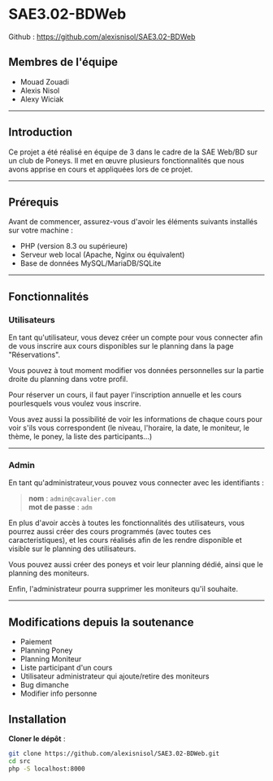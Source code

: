 # SAE3.02-BDWeb
Github : https://github.com/alexisnisol/SAE3.02-BDWeb

## Membres de l'équipe
- Mouad Zouadi  
- Alexis Nisol  
- Alexy Wiciak  

---

## Introduction
Ce projet a été réalisé en équipe de 3 dans le cadre de la SAE Web/BD sur un club de Poneys. Il met en œuvre plusieurs fonctionnalités que nous avons apprise en cours et appliquées lors de ce projet.

---

## Prérequis
Avant de commencer, assurez-vous d'avoir les éléments suivants installés sur votre machine :
- PHP (version 8.3 ou supérieure)
- Serveur web local (Apache, Nginx ou équivalent)
- Base de données MySQL/MariaDB/SQLite

---

## Fonctionnalités

### Utilisateurs

En tant qu'utilisateur, vous devez créer un compte pour vous connecter afin de vous inscrire aux cours disponibles sur le planning dans la page "Réservations".

Vous pouvez à tout moment modifier vos données personnelles sur la partie droite du planning dans votre profil.

Pour réserver un cours, il faut payer l'inscription annuelle et les cours pourlesquels vous voulez vous inscrire.

Vous avez aussi la possibilité de voir les informations de chaque cours pour voir s'ils vous correspondent (le niveau, l'horaire, la date, le moniteur, le thème, le poney, la liste des participants...)

---

### Admin

En tant qu'administrateur,vous pouvez vous connecter avec les identifiants :  
> **nom** : `admin@cavalier.com`  
> **mot de passe** : `adm`

En plus d'avoir accès à toutes les fonctionnalités des utilisateurs, vous pourrez aussi créer des cours programmés (avec toutes ces caracteristiques), et les cours réalisés afin de les rendre disponible et visible sur le planning des utilisateurs.

Vous pouvez aussi créer des poneys et voir leur planning dédié, ainsi que le planning des moniteurs.

Enfin, l'administrateur pourra supprimer les moniteurs qu'il souhaite.

---

## Modifications depuis la soutenance
- Paiement
- Planning Poney
- Planning Moniteur
- Liste participant d'un cours
- Utilisateur administrateur qui ajoute/retire des moniteurs
- Bug dimanche
- Modifier info personne

## Installation

**Cloner le dépôt** :
   ```bash
   git clone https://github.com/alexisnisol/SAE3.02-BDWeb.git
   cd src
   php -S localhost:8000
   ```

